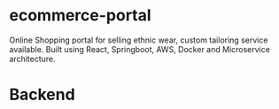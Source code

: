 # ecommerce-portal
Online Shopping portal for selling ethnic wear, custom tailoring service available. Built using React, Springboot, AWS, Docker and Microservice architecture.

# Backend 

